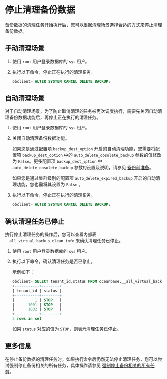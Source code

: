 停止清理备份数据
=============================

备份数据的清理任务开始执行后，您可以根据清理场景选择合适的方式来停止清理备份数据。

手动清理场景
---------------------------

1. 使用 `root` 用户登录数据库的 `sys` 租户。

2. 执行以下命令，停止正在执行的清理任务。

   ```sql
   obclient> ALTER SYSTEM CANCEL DELETE BACKUP;
   ```

自动清理场景
---------------------------

对于自动清理场景，为了防止取消清理的任务被再次调度执行，需要先关闭自动清理备份数据功能后，再停止正在执行的清理任务。

1. 使用 `root` 用户登录数据库的 `sys` 租户。

2. 关闭自动清理备份数据功能。

   如果您是通过配置项 `backup_dest_option` 开启的自动清理功能，您需要将配置项 `backup_dest_option` 中的 `auto_delete_obsolete_backup` 参数的值修改为 `False`。更多配置项 `backup_dest_option` 中 `auto_delete_obsolete_backup` 参数的设置及说明，请参见 [备份前准备](../300.cluster-level-data-backup/100.preparations-before-backup.md)。

   如果您是通过集群级别的配置项 `auto_delete_expired_backup` 开启的自动清理功能，您也需将其设置为 `False` 。

3. 执行以下命令，停止正在执行的清理任务。

   ```sql
   obclient> ALTER SYSTEM CANCEL DELETE BACKUP;
   ```

确认清理任务已停止
------------------------------

执行停止清理任务的操作后，您可以查看内部表 `__all_virtual_backup_clean_info` 来确认清理任务已停止。

1. 使用 `root` 用户登录数据库的 `sys` 租户。

2. 执行以下命令，确认清理任务是否已停止。

   示例如下：

   ```sql
   obclient> SELECT tenant_id,status FROM oceanbase.__all_virtual_backup_clean_info;
   +-----------+--------+
   | tenant_id | status |
   +-----------+--------+
   |         1 | STOP   |
   |      1001 | STOP   |
   |      1002 | STOP   |
   +-----------+--------+
   3 rows in set
   ```

   如果 `status` 对应的值为 `STOP`，则表示清理任务已停止。

更多信息
-------------------------

在停止备份数据的清理任务时，如果执行命令后仍然无法停止清理任务，您可以尝试强制停止备份相关的所有任务，具体操作请参见 [强制停止备份相关的所有任务](../500.routine-maintenance/200.force-stop-all-backup-related-tasks.md)。
